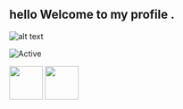 ##  hello  Welcome to my profile .

![alt text](https://j4i2w7h7.stackpathcdn.com/wp-content/uploads/2018/09/Horace-game-download.gif)



![Active](https://img.shields.io/badge/%F0%9F%8C%8E-French%20and%20English-9cf)




<a href="Debian#2480"><img src="https://upload.wikimedia.org/wikipedia/fr/thumb/0/05/Discord.svg/1200px-Discord.svg.png" width="60"></a> <a
href="https://twitter.com/espadashx064"><img src="http://assets.stickpng.com/images/580b57fcd9996e24bc43c53e.png" width="60"></a>

